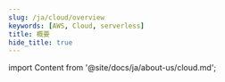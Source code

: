 ```yaml
---
slug: /ja/cloud/overview
keywords: [AWS, Cloud, serverless]
title: 概要
hide_title: true
---
```

import Content from '@site/docs/ja/about-us/cloud.md';

<Content />
